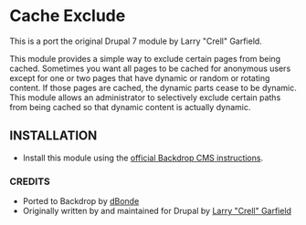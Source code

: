 <h1>Cache Exclude</h1>

This is a port the original Drupal 7 module by Larry "Crell" Garfield.

This module provides a simple way to exclude certain pages from being cached.  Sometimes you want all pages to be cached for anonymous users except for one or two pages that have dynamic or random or rotating content.  If those pages are cached, the dynamic parts cease to be dynamic.  This module allows an administrator to selectively exclude certain paths from being cached so that dynamic content is actually dynamic.

<h2>INSTALLATION</h2>
<ul>
  <li>Install this module using the <a href="https://backdropcms.org/guide/modules" rel="nofollow">official Backdrop CMS instructions</a>.</li>
</ul>

<h3>CREDITS</h3>
<ul>
  <li>Ported to Backdrop by <a href="https://github.com/dBonde">dBonde</a></li>
  <li>Originally written by and maintained for Drupal by <a href="https://github.com/Crell">Larry "Crell" Garfield</a></li>
</ul>
